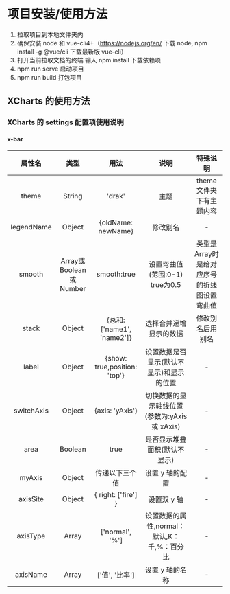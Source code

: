 # 项目安装/使用方法

1. 拉取项目到本地文件夹内
2. 确保安装 node 和 vue-cli4+（https://nodejs.org/en/ 下载 node, npm install -g @vue/cli 下载最新版 vue-cli）
3. 打开当前拉取文档的终端 输入 npm install 下载依赖项
4. npm run serve 启动项目
5. npm run build 打包项目

## XCharts 的使用方法

### XCharts 的 settings 配置项使用说明

#### x-bar

| 属性名 | 类型 | 用法  | 说明 | 特殊说明 |
| :---: | :---: | :--: | :--: | :------: |
| theme | String | 'drak' | 主题 | theme文件夹下有主题内容 |
| legendName | Object | {oldName: newName}|修改别名| - |
| smooth | Array或Boolean或Number | smooth:true | 设置弯曲值(范围:0-1) true为0.5 |类型是Array时 是给对应序号的折线图设置弯曲值 |
| stack | Object | {总和: ['name1', 'name2']} | 选择合并递增显示的数据 |修改别名后用别名| - |
| label | Object | {show: true,position: 'top'} | 设置数据是否显示(默认不显示)和显示的位置 | - |
| switchAxis | Object | {axis: 'yAxis'} | 切换数据的显示轴线位置(参数为:yAxis 或 xAxis) | - |
| area| Boolean| true| 是否显示堆叠面积(默认不显示)| - |
| myAxis | Object | 传递以下三个值 | 设置 y 轴的配置 | - |
| axisSite | Object | { right: ['fire'] } | 设置双 y 轴 | - |
| axisType | Array | ['normal', '%'] | 设置数据的属性,normal：默认,K：千,%：百分比 | - |
| axisName | Array | ['值', '比率'] | 设置 y 轴的名称 | - |


